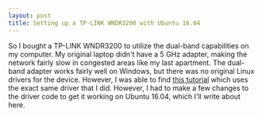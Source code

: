 ```yaml
---
layout: post
title: Setting up a TP-LINK WNDR3200 with Ubuntu 16.04
---
```


So I bought a TP-LINK WNDR3200 to utilize the dual-band capabilities on my computer. My original laptop didn't have a 5 GHz adapter, making the network fairly slow in congested areas like my last apartment. The dual-band adapter works fairly well on Windows, but there was no original Linux drivers for the device. However, I was able to find [this tutorial](http://www.ctheroux.com/ralink-rt5572-based-wifi-usb-dongle-setup-on-ubuntu-12-04/) which uses the exact same driver that I did. However, I had to make a few changes to the driver code to get it working on Ubuntu 16.04, which I'll write about here.
